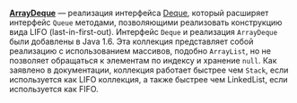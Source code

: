 **[ArrayDeque](http://docs.oracle.com/javase/8/docs/api/java/util/ArrayDeque.html)** — реализация интерфейса [Deque](http://docs.oracle.com/javase/8/docs/api/java/util/Deque.html), который расширяет интерфейс `Queue` методами, позволяющими реализовать конструкцию вида LIFO (last-in-first-out). Интерфейс `Deque` и реализация `ArrayDeque` были добавлены в Java 1.6. Эта коллекция представляет собой реализацию с использованием массивов, подобно `ArrayList`, но не позволяет обращаться к элементам по индексу и хранение `null`. Как заявлено в документации, коллекция работает быстрее чем `Stack`, если используется как LIFO коллекция, а также быстрее чем LinkedList, если используется как FIFO.
